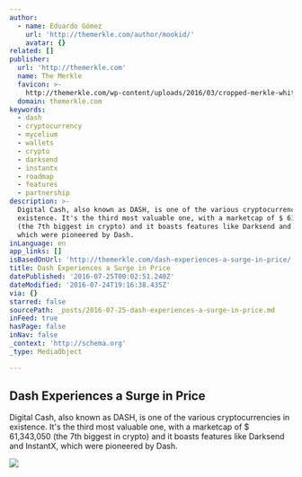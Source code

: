 ```yaml
---
author:
  - name: Eduardo Gómez
    url: 'http://themerkle.com/author/mookid/'
    avatar: {}
related: []
publisher:
  url: 'http://themerkle.com'
  name: The Merkle
  favicon: >-
    http://themerkle.com/wp-content/uploads/2016/03/cropped-merkle-white-1-192x192.png
  domain: themerkle.com
keywords:
  - dash
  - cryptocurrency
  - mycelium
  - wallets
  - crypto
  - darksend
  - instantx
  - roadmap
  - features
  - partnership
description: >-
  Digital Cash, also known as DASH, is one of the various cryptocurrencies in
  existence. It's the third most valuable one, with a marketcap of $ 61,343,050
  (the 7th biggest in crypto) and it boasts features like Darksend and InstantX,
  which were pioneered by Dash.
inLanguage: en
app_links: []
isBasedOnUrl: 'http://themerkle.com/dash-experiences-a-surge-in-price/'
title: Dash Experiences a Surge in Price
datePublished: '2016-07-25T00:02:51.240Z'
dateModified: '2016-07-24T19:16:38.435Z'
via: {}
starred: false
sourcePath: _posts/2016-07-25-dash-experiences-a-surge-in-price.md
inFeed: true
hasPage: false
inNav: false
_context: 'http://schema.org'
_type: MediaObject

---
```

<article style=""><h1>Dash Experiences a Surge in Price</h1><p>Digital Cash, also known as DASH, is one of the various cryptocurrencies in existence. It's the third most valuable one, with a marketcap of $ 61,343,050 (the 7th biggest in crypto) and it boasts features like Darksend and InstantX, which were pioneered by Dash.</p><img src="http://themerkle.com/wp-content/uploads/2016/07/Dash.png" /></article>